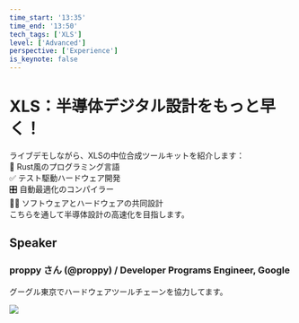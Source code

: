 ```yaml
---
time_start: '13:35'
time_end: '13:50'
tech_tags: ['XLS']
level: ['Advanced']
perspective: ['Experience']
is_keynote: false
---
```


# XLS：半導体デジタル設計をもっと早く！

ライブデモしながら、XLSの中位合成ツールキットを紹介します：<br /> 🦀 Rust風のプログラミング言語 <br /> ✅ テスト駆動ハードウェア開発 <br /> 🎛️ 自動最適化のコンパイラー <br /> 🧑‍🔧 ソフトウェアとハードウェアの共同設計 <br /> こちらを通して半導体設計の高速化を目指します。

## Speaker

### proppy さん (@proppy) / Developer Programs Engineer, Google

グーグル東京でハードウェアツールチェーンを協力してます。

![](https://pbs.twimg.com/profile_images/2505273322/xoi195tc7mjg6tgbsoaf_400x400.png)
